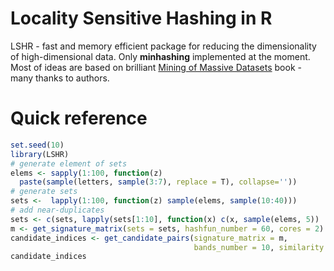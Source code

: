 # Locality Sensitive Hashing in R 
LSHR - fast and memory efficient package for reducing the dimensionality of high-dimensional data. Only **minhashing** implemented at the moment.
Most of ideas are based on brilliant [Mining of Massive Datasets](http://www.mmds.org) book - many thanks to authors. 

# Quick reference
```R
set.seed(10)
library(LSHR)
# generate element of sets
elems <- sapply(1:100, function(z) 
  paste(sample(letters, sample(3:7), replace = T), collapse=''))
# generate sets
sets <-  lapply(1:100, function(z) sample(elems, sample(10:40)))
# add near-duplicates
sets <- c(sets, lapply(sets[1:10], function(x) c(x, sample(elems, 5))  ))
m <- get_signature_matrix(sets = sets, hashfun_number = 60, cores = 2)
candidate_indices <- get_candidate_pairs(signature_matrix = m, 
                                         bands_number = 10, similarity = 0.8, verbose = T)
candidate_indices
```
